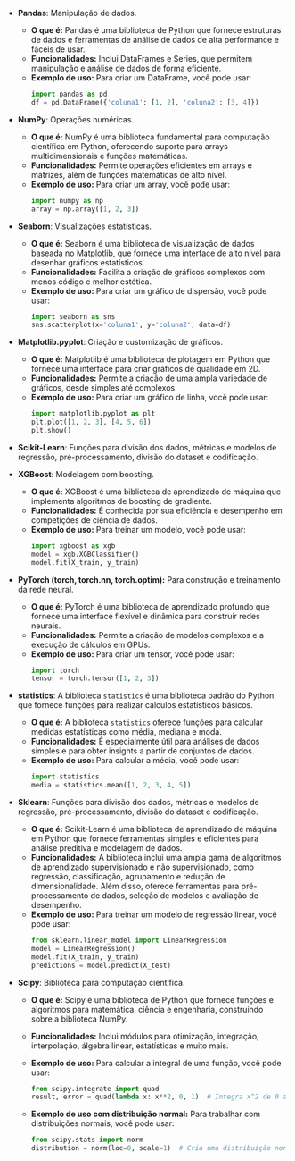 - **Pandas**: Manipulação de dados.
  - **O que é:** Pandas é uma biblioteca de Python que fornece estruturas de dados e ferramentas de análise de dados de alta performance e fáceis de usar.
  - **Funcionalidades:** Inclui DataFrames e Series, que permitem manipulação e análise de dados de forma eficiente.
  - **Exemplo de uso:** Para criar um DataFrame, você pode usar:
    ```python
    import pandas as pd
    df = pd.DataFrame({'coluna1': [1, 2], 'coluna2': [3, 4]})
    ```

- **NumPy**: Operações numéricas.
  - **O que é:** NumPy é uma biblioteca fundamental para computação científica em Python, oferecendo suporte para arrays multidimensionais e funções matemáticas.
  - **Funcionalidades:** Permite operações eficientes em arrays e matrizes, além de funções matemáticas de alto nível.
  - **Exemplo de uso:** Para criar um array, você pode usar:
    ```python
    import numpy as np
    array = np.array([1, 2, 3])
    ```

- **Seaborn**: Visualizações estatísticas.
  - **O que é:** Seaborn é uma biblioteca de visualização de dados baseada no Matplotlib, que fornece uma interface de alto nível para desenhar gráficos estatísticos.
  - **Funcionalidades:** Facilita a criação de gráficos complexos com menos código e melhor estética.
  - **Exemplo de uso:** Para criar um gráfico de dispersão, você pode usar:
    ```python
    import seaborn as sns
    sns.scatterplot(x='coluna1', y='coluna2', data=df)
    ```

- **Matplotlib.pyplot**: Criação e customização de gráficos.
  - **O que é:** Matplotlib é uma biblioteca de plotagem em Python que fornece uma interface para criar gráficos de qualidade em 2D.
  - **Funcionalidades:** Permite a criação de uma ampla variedade de gráficos, desde simples até complexos.
  - **Exemplo de uso:** Para criar um gráfico de linha, você pode usar:
    ```python
    import matplotlib.pyplot as plt
    plt.plot([1, 2, 3], [4, 5, 6])
    plt.show()
    ```

- **Scikit-Learn**: Funções para divisão dos dados, métricas e modelos de regressão, pré-processamento, divisão do dataset e codificação.

- **XGBoost**: Modelagem com boosting.
  - **O que é:** XGBoost é uma biblioteca de aprendizado de máquina que implementa algoritmos de boosting de gradiente.
  - **Funcionalidades:** É conhecida por sua eficiência e desempenho em competições de ciência de dados.
  - **Exemplo de uso:** Para treinar um modelo, você pode usar:
    ```python
    import xgboost as xgb
    model = xgb.XGBClassifier()
    model.fit(X_train, y_train)
    ```

- **PyTorch (torch, torch.nn, torch.optim):** Para construção e treinamento da rede neural.
  - **O que é:** PyTorch é uma biblioteca de aprendizado profundo que fornece uma interface flexível e dinâmica para construir redes neurais.
  - **Funcionalidades:** Permite a criação de modelos complexos e a execução de cálculos em GPUs.
  - **Exemplo de uso:** Para criar um tensor, você pode usar:
    ```python
    import torch
    tensor = torch.tensor([1, 2, 3])
    ```

- **statistics**: A biblioteca `statistics` é uma biblioteca padrão do Python que fornece funções para realizar cálculos estatísticos básicos.
  - **O que é:** A biblioteca `statistics` oferece funções para calcular medidas estatísticas como média, mediana e moda.
  - **Funcionalidades:** É especialmente útil para análises de dados simples e para obter insights a partir de conjuntos de dados.
  - **Exemplo de uso:** Para calcular a média, você pode usar:
    ```python
    import statistics
    media = statistics.mean([1, 2, 3, 4, 5])
    ```

- **Sklearn**: Funções para divisão dos dados, métricas e modelos de regressão, pré-processamento, divisão do dataset e codificação.
  - **O que é:** Scikit-Learn é uma biblioteca de aprendizado de máquina em Python que fornece ferramentas simples e eficientes para análise preditiva e modelagem de dados.
  - **Funcionalidades:** A biblioteca inclui uma ampla gama de algoritmos de aprendizado supervisionado e não supervisionado, como regressão, classificação, agrupamento e redução de dimensionalidade. Além disso, oferece ferramentas para pré-processamento de dados, seleção de modelos e avaliação de desempenho.
  - **Exemplo de uso:** Para treinar um modelo de regressão linear, você pode usar:
    ```python
    from sklearn.linear_model import LinearRegression
    model = LinearRegression()
    model.fit(X_train, y_train)
    predictions = model.predict(X_test)
    ```

- **Scipy**: Biblioteca para computação científica.
  - **O que é:** Scipy é uma biblioteca de Python que fornece funções e algoritmos para matemática, ciência e engenharia, construindo sobre a biblioteca NumPy.
  - **Funcionalidades:** Inclui módulos para otimização, integração, interpolação, álgebra linear, estatísticas e muito mais.
  - **Exemplo de uso:** Para calcular a integral de uma função, você pode usar:
    ```python
    from scipy.integrate import quad
    result, error = quad(lambda x: x**2, 0, 1)  # Integra x^2 de 0 a 1.
    ```
    
  - **Exemplo de uso com distribuição normal:** Para trabalhar com distribuições normais, você pode usar:
    ```python
    from scipy.stats import norm
    distribution = norm(loc=0, scale=1)  # Cria uma distribuição normal padrão.
    ```

 